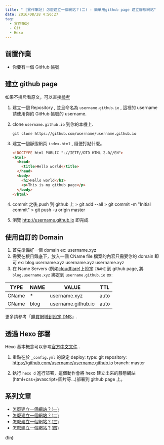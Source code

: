 ```yaml
---
title: " [實作筆記] 怎麼建立一個網站？(二) - 簡單用github page 建立靜態網站"
date: 2016/08/28 4:56:27
tag:
  - 實作筆記
  - Git
  - Hexo
---
```


## 前置作業

- 你要有一個 GitHub 帳號

## 建立 github page

如果不排斥看原文，可以直接[參考](https://pages.github.com/)

1. 建立一個 Repository , 並且命名為 `username.github.io` , 這裡的 username 請使用你的 GitHub 帳號的 username.
2. clone `username.github.io` 到你的本機上.

   ```shell
   git clone https://github.com/username/username.github.io
   ```

3. 建立一個靜態網頁 `index.html` , 隨便打點什麼。

   ```html
   <!DOCTYPE html PUBLIC "-//IETF//DTD HTML 2.0//EN">
   <html>
     <head>
       <title>Hello world</title>
     </head>
     <body>
       <h1>Hello world</h1>
       <p>This is my github page</p>
     </body>
   </html>
   ```

4. commit 之後,push 到 github 上 > git add --all > git commit -m "Initial commit" > git push -u origin master
5. 瀏覽 <http://username.github.io> 即完成

## 使用自訂的 Domain

1. 首先準備好一個 domain ex: username.xyz
2. 需要在根目錄底下，放入一個 CName file
   檔案的內容只需要你的 domain 即可
   ex:
   blog.username.xyz
   username.xyz
   username.xyz
3. 在 Name Servers (例如[cloudflare](https://www.cloudflare.com/))上設定 `CNAME` 到 github page,
   將 `blog.username.xyz` 綁定到 `username.github.io`
   ex:

| TYPE  | NAME | VALUE              | TTL  |
| ----- | ---- | ------------------ | ---- |
| CName | \*   | username.xyz       | auto |
| CName | blog | username.github.io | auto |

更多請參考「[購買網域到設定 DNS](http://blog.marsen.me/2016/08/21/setting_DNS_with_google/)」.

## 透過 Hexo 部署

Hexo 基本概念可以參考[官方中文文件](https://hexo.io/zh-tw/docs/index.html) .

1. 重點在於 `_config.yml` 的設定
   deploy:
   type: git
   repository: <https://github.com/username/username.github.io>
   branch: master

2. 執行 `hexo d` 進行部署，這個動作會將 hexo 建立出來的靜態網站(html+css+javascript+圖片等…)部署到 github page 上。

## 系列文章

- [怎麼建立一個網站？(一)](https://blog.marsen.me/2016/08/21/2016/setting_DNS_with_google/)
- [怎麼建立一個網站？(二)](https://blog.marsen.me/2016/08/28/2016/how_to_use_github_page/)
- [怎麼建立一個網站？(三)](https://blog.marsen.me/2016/09/04/2016/http2_by_cloudflare/)
- [怎麼建立一個網站？(四)](https://blog.marsen.me/2020/10/22/2020/google_domain_forward_mail/)

(fin)
